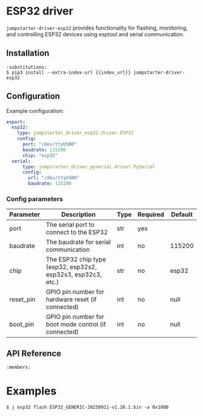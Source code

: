 # ESP32 driver

`jumpstarter-driver-esp32` provides functionality for flashing, monitoring, and controlling ESP32 devices using esptool and serial communication.

## Installation

```{code-block} console
:substitutions:
$ pip3 install --extra-index-url {{index_url}} jumpstarter-driver-esp32
```

## Configuration

Example configuration:

```yaml
export:
  esp32:
    type: jumpstarter_driver_esp32.driver.ESP32
    config:
      port: "/dev/ttyUSB0"
      baudrate: 115200
      chip: "esp32"
  serial:
      type: jumpstarter_driver_pyserial.driver.PySerial
      config:
        url: "/dev/ttyUSB0"
        baudrate: 115200
```

### Config parameters

| Parameter    | Description                                                           | Type | Required | Default     |
| ------------ | --------------------------------------------------------------------- | ---- | -------- | ----------- |
| port         | The serial port to connect to the ESP32                              | str  | yes      |             |
| baudrate     | The baudrate for serial communication                                | int  | no       | 115200      |
| chip         | The ESP32 chip type (esp32, esp32s2, esp32s3, esp32c3, etc.)        | str  | no       | esp32       |
| reset_pin    | GPIO pin number for hardware reset (if connected)                    | int  | no       | null        |
| boot_pin     | GPIO pin number for boot mode control (if connected)                 | int  | no       | null        |

## API Reference

```{autoclass} jumpstarter_driver_esp32.driver.ESP32
:members:
```

# Examples

```shell
$ j esp32 flash ESP32_GENERIC-20250911-v1.26.1.bin -a 0x1000
```
